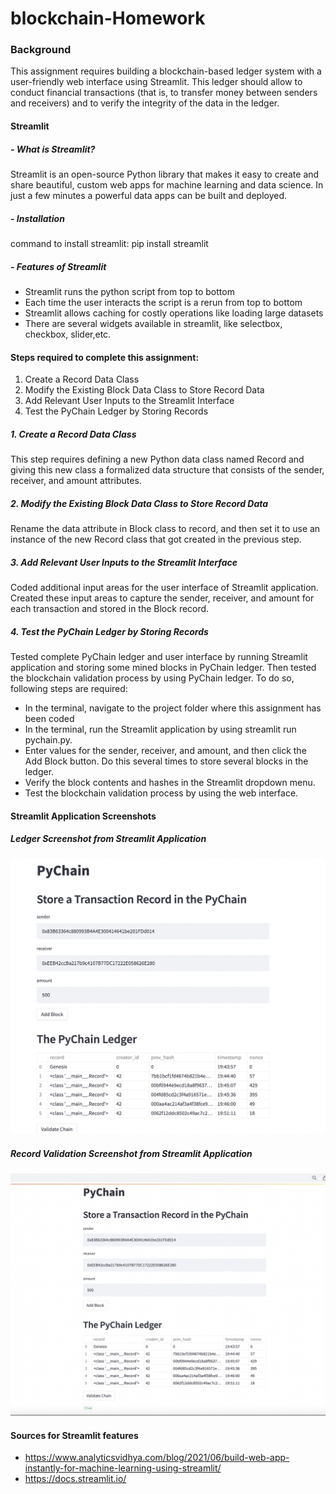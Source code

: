 # blockchain-Homework

### Background

This assignment requires building a blockchain-based ledger system with a user-friendly web interface using Streamlit. This ledger should allow to conduct financial transactions (that is, to transfer money between senders and receivers) and to verify the integrity of the data in the ledger.

#### Streamlit

##### - What is Streamlit?

Streamlit is an open-source Python library that makes it easy to create and share beautiful, custom web apps for machine learning and data science. In just a few minutes a powerful data apps can be built and deployed.

##### - Installation 

command to install streamlit: pip install streamlit

##### - Features of Streamlit

- Streamlit runs the python script from top to bottom
- Each time the user interacts the script is a rerun from top to bottom
- Streamlit allows caching for costly operations like loading large datasets
- There are several widgets available in streamlit, like selectbox, checkbox, slider,etc.

#### Steps required to complete this assignment: 

1. Create a Record Data Class
2. Modify the Existing Block Data Class to Store Record Data
3. Add Relevant User Inputs to the Streamlit Interface
4. Test the PyChain Ledger by Storing Records

##### 1. Create a Record Data Class

This step requires defining a new Python data class named Record and giving this new class a formalized data structure that consists of the sender, receiver, and amount attributes.

##### 2. Modify the Existing Block Data Class to Store Record Data

Rename the data attribute in Block class to record, and then set it to use an instance of the new Record class that got created in the previous step. 

##### 3. Add Relevant User Inputs to the Streamlit Interface

Coded additional input areas for the user interface of Streamlit application. Created these input areas to capture the sender, receiver, and amount for each transaction and stored in the Block record. 

##### 4. Test the PyChain Ledger by Storing Records

Tested complete PyChain ledger and user interface by running Streamlit application and storing some mined blocks in PyChain ledger. Then tested the blockchain validation process by using PyChain ledger. To do so, following steps are required:

- In the terminal, navigate to the project folder where this assignment has been coded
- In the terminal, run the Streamlit application by using streamlit run pychain.py.
- Enter values for the sender, receiver, and amount, and then click the Add Block button. Do this several times to store several blocks in the ledger.
- Verify the block contents and hashes in the Streamlit dropdown menu. 
- Test the blockchain validation process by using the web interface. 

#### Streamlit Application Screenshots
##### Ledger Screenshot from Streamlit Application
![Ledger](Ledger_Screenshot.png)

##### Record Validation Screenshot from Streamlit Application
![RecordValidation](RecordValidation_Screenshot.png)


#### Sources for Streamlit features

- https://www.analyticsvidhya.com/blog/2021/06/build-web-app-instantly-for-machine-learning-using-streamlit/
- https://docs.streamlit.io/
